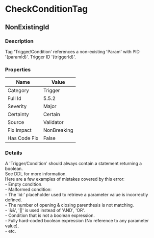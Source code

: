 ﻿---  
uid: Validator_5_5_2  
---

# CheckConditionTag

## NonExistingId

### Description

Tag 'Trigger\/Condition' references a non\-existing 'Param' with PID '{paramId}'. Trigger ID '{triggerId}'.

### Properties

| Name         | Value       |
| ------------ | ----------- |
| Category     | Trigger     |
| Full Id      | 5.5.2       |
| Severity     | Major       |
| Certainty    | Certain     |
| Source       | Validator   |
| Fix Impact   | NonBreaking |
| Has Code Fix | False       |

### Details

A 'Trigger\/Condition' should always contain a statement returning a boolean.  
See DDL for more information.  
Here are a few examples of mistakes covered by this error:  
\- Empty condition.  
\- Malformed condition:  
  \- The 'id:' placeholder used to retrieve a parameter value is incorrectly defined.  
  \- The number of opening & closing parenthesis is not matching.  
  \- '&&', '\|\|' is used instead of 'AND', 'OR'.  
\- Condition that is not a boolean expression.  
\- Fully hard\-coded boolean expression (No reference to any parameter value).  
\- etc.
